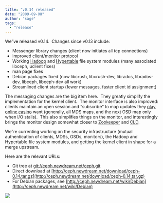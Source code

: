 ```yaml
---
title: "v0.14 released"
date: "2009-09-08"
author: "sage"
tags: 
  - "release"
---
```


We”ve released v0.14.  Changes since v0.13 include:

- Messenger library changes (client now initiates all tcp connections)
- Improved client/monitor protocol
- Working [Hadoop](http://hadoop.apache.org/) and [Hypertable](http://www.hypertable.org/) file system modules (many associated libceph, uclient fixes)
- man page fixes
- Debian packages fixed (now libcrush, libcrush-dev, librados, librados-dev, libceph, libceph-dev all work)
- Streamlined client startup (fewer messages, faster client id assignment)

The messaging changes are the big item here.  They greatly simplify the implementation for the kernel client.  The monitor interface is also improved: clients maintain an open session and “subscribe” to map updates they [play online casino](http://usabestonlinecasinos.com/) want (generally, all MDS maps, and the next OSD map only when I/O stalls).  This also simplifies things on the monitor, and interestingly brings the monitor design somewhat closer to [Zookeeper](http://hadoop.apache.org/zookeeper/) and [CLD](http://hail.wiki.kernel.org/index.php/CLD).

We”re currenting working on the security infrastructure (mutual authentication of clients, MDSs, OSDs, monitors), the Hadoop and Hypertable file system modules, and getting the kernel client in shape for a merge upstream.

Here are the relevant URLs:

- Git tree at [git://ceph.newdream.net/ceph.git](git://ceph.newdream.net/ceph.git)
- Direct download at [http://ceph.newdream.net/download/ceph-0.14.tar.gz](http://ceph.newdream.net/download/ceph-0.14.tar.gz)
- For Debian packages, see [http://ceph.newdream.net/wiki/Debian](http://ceph.newdream.net/wiki/Debian)

![](http://track.hubspot.com/__ptq.gif?a=268973&k=14&bu=http://ceph.com&r=http://ceph.com/releases/v014-released/&bvt=rss&p=wordpress)
